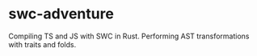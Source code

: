 # swc-adventure
Compiling TS and JS with SWC in Rust. Performing AST transformations with traits and folds.
